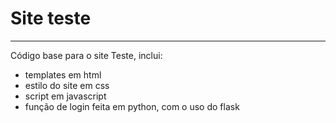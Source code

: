 # Site teste

---
Código base para o site Teste, inclui:
- templates em html
- estilo do site em css
- script em javascript
- função de login feita em python, com o uso do flask
